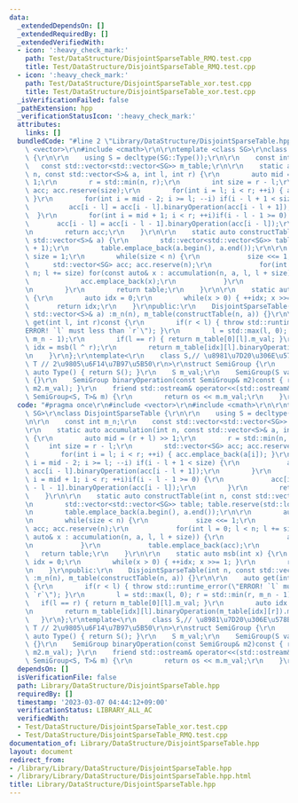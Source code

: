 ```yaml
---
data:
  _extendedDependsOn: []
  _extendedRequiredBy: []
  _extendedVerifiedWith:
  - icon: ':heavy_check_mark:'
    path: Test/DataStructure/DisjointSparseTable_RMQ.test.cpp
    title: Test/DataStructure/DisjointSparseTable_RMQ.test.cpp
  - icon: ':heavy_check_mark:'
    path: Test/DataStructure/DisjointSparseTable_xor.test.cpp
    title: Test/DataStructure/DisjointSparseTable_xor.test.cpp
  _isVerificationFailed: false
  _pathExtension: hpp
  _verificationStatusIcon: ':heavy_check_mark:'
  attributes:
    links: []
  bundledCode: "#line 2 \"Library/DataStructure/DisjointSparseTable.hpp\"\n#include\
    \ <vector>\r\n#include <cmath>\r\n\r\ntemplate <class SG>\r\nclass DisjointSparseTable\
    \ {\r\n\r\n    using S = decltype(SG::Type());\r\n\r\n    const int m_n;\r\n \
    \   const std::vector<std::vector<SG>> m_table;\r\n\r\n    static auto accumulation(int\
    \ n, const std::vector<S>& a, int l, int r) {\r\n        auto mid = (r + l) >>\
    \ 1;\r\n        r = std::min(n, r);\r\n        int size = r - l;\r\n        std::vector<SG>\
    \ acc; acc.reserve(size);\r\n        for(int i = l; i < r; ++i) { acc.emplace_back(a[i]);\
    \ }\r\n        for(int i = mid - 2; i >= l; --i) if(i - l + 1 < size) {\r\n  \
    \          acc[i - l] = acc[i - l].binaryOperation(acc[i - l + 1]);\r\n      \
    \  }\r\n        for(int i = mid + 1; i < r; ++i)if(i - l - 1 >= 0) {\r\n     \
    \       acc[i - l] = acc[i - l - 1].binaryOperation(acc[i - l]);\r\n        }\r\
    \n        return acc;\r\n    }\r\n\r\n    static auto constructTable(int n, const\
    \ std::vector<S>& a) {\r\n        std::vector<std::vector<SG>> table; table.reserve(std::log2(n)\
    \ + 1);\r\n        table.emplace_back(a.begin(), a.end());\r\n\r\n        auto\
    \ size = 1;\r\n        while(size < n) {\r\n            size <<= 1;\r\n      \
    \      std::vector<SG> acc; acc.reserve(n);\r\n            for(int l = 0; l <\
    \ n; l += size) for(const auto& x : accumulation(n, a, l, l + size)) {\r\n   \
    \             acc.emplace_back(x);\r\n            }\r\n            table.emplace_back(acc);\r\
    \n        }\r\n        return table;\r\n    }\r\n\r\n    static auto msb(int x)\
    \ {\r\n        auto idx = 0;\r\n        while(x > 0) { ++idx; x >>= 1; }\r\n \
    \       return idx;\r\n    }\r\npublic:\r\n    DisjointSparseTable(int n, const\
    \ std::vector<S>& a) :m_n(n), m_table(constructTable(n, a)) {}\r\n\r\n    auto\
    \ get(int l, int r)const {\r\n        if(r < l) { throw std::runtime_error(\"\
    ERROR! `l` must less than `r`\"); }\r\n        l = std::max(l, 0); r = std::min(r,\
    \ m_n - 1);\r\n        if(l == r) { return m_table[0][l].m_val; }\r\n        auto\
    \ idx = msb(l ^ r);\r\n        return m_table[idx][l].binaryOperation(m_table[idx][r]).m_val;\r\
    \n    }\r\n};\r\ntemplate<\r\n    class S,// \u8981\u7D20\u306E\u578B\r\n    class\
    \ T // 2\u9805\u6F14\u7B97\u5B50\r\n>\r\nstruct SemiGroup {\r\n    static inline\
    \ auto Type() { return S(); }\r\n    S m_val;\r\n    SemiGroup(S val) :m_val(val)\
    \ {}\r\n    SemiGroup binaryOperation(const SemiGroup& m2)const { return T()(m_val,\
    \ m2.m_val); }\r\n    friend std::ostream& operator<<(std::ostream& os, const\
    \ SemiGroup<S, T>& m) {\r\n        return os << m.m_val;\r\n    }\r\n};\n"
  code: "#pragma once\r\n#include <vector>\r\n#include <cmath>\r\n\r\ntemplate <class\
    \ SG>\r\nclass DisjointSparseTable {\r\n\r\n    using S = decltype(SG::Type());\r\
    \n\r\n    const int m_n;\r\n    const std::vector<std::vector<SG>> m_table;\r\n\
    \r\n    static auto accumulation(int n, const std::vector<S>& a, int l, int r)\
    \ {\r\n        auto mid = (r + l) >> 1;\r\n        r = std::min(n, r);\r\n   \
    \     int size = r - l;\r\n        std::vector<SG> acc; acc.reserve(size);\r\n\
    \        for(int i = l; i < r; ++i) { acc.emplace_back(a[i]); }\r\n        for(int\
    \ i = mid - 2; i >= l; --i) if(i - l + 1 < size) {\r\n            acc[i - l] =\
    \ acc[i - l].binaryOperation(acc[i - l + 1]);\r\n        }\r\n        for(int\
    \ i = mid + 1; i < r; ++i)if(i - l - 1 >= 0) {\r\n            acc[i - l] = acc[i\
    \ - l - 1].binaryOperation(acc[i - l]);\r\n        }\r\n        return acc;\r\n\
    \    }\r\n\r\n    static auto constructTable(int n, const std::vector<S>& a) {\r\
    \n        std::vector<std::vector<SG>> table; table.reserve(std::log2(n) + 1);\r\
    \n        table.emplace_back(a.begin(), a.end());\r\n\r\n        auto size = 1;\r\
    \n        while(size < n) {\r\n            size <<= 1;\r\n            std::vector<SG>\
    \ acc; acc.reserve(n);\r\n            for(int l = 0; l < n; l += size) for(const\
    \ auto& x : accumulation(n, a, l, l + size)) {\r\n                acc.emplace_back(x);\r\
    \n            }\r\n            table.emplace_back(acc);\r\n        }\r\n     \
    \   return table;\r\n    }\r\n\r\n    static auto msb(int x) {\r\n        auto\
    \ idx = 0;\r\n        while(x > 0) { ++idx; x >>= 1; }\r\n        return idx;\r\
    \n    }\r\npublic:\r\n    DisjointSparseTable(int n, const std::vector<S>& a)\
    \ :m_n(n), m_table(constructTable(n, a)) {}\r\n\r\n    auto get(int l, int r)const\
    \ {\r\n        if(r < l) { throw std::runtime_error(\"ERROR! `l` must less than\
    \ `r`\"); }\r\n        l = std::max(l, 0); r = std::min(r, m_n - 1);\r\n     \
    \   if(l == r) { return m_table[0][l].m_val; }\r\n        auto idx = msb(l ^ r);\r\
    \n        return m_table[idx][l].binaryOperation(m_table[idx][r]).m_val;\r\n \
    \   }\r\n};\r\ntemplate<\r\n    class S,// \u8981\u7D20\u306E\u578B\r\n    class\
    \ T // 2\u9805\u6F14\u7B97\u5B50\r\n>\r\nstruct SemiGroup {\r\n    static inline\
    \ auto Type() { return S(); }\r\n    S m_val;\r\n    SemiGroup(S val) :m_val(val)\
    \ {}\r\n    SemiGroup binaryOperation(const SemiGroup& m2)const { return T()(m_val,\
    \ m2.m_val); }\r\n    friend std::ostream& operator<<(std::ostream& os, const\
    \ SemiGroup<S, T>& m) {\r\n        return os << m.m_val;\r\n    }\r\n};"
  dependsOn: []
  isVerificationFile: false
  path: Library/DataStructure/DisjointSparseTable.hpp
  requiredBy: []
  timestamp: '2023-03-07 04:44:12+09:00'
  verificationStatus: LIBRARY_ALL_AC
  verifiedWith:
  - Test/DataStructure/DisjointSparseTable_xor.test.cpp
  - Test/DataStructure/DisjointSparseTable_RMQ.test.cpp
documentation_of: Library/DataStructure/DisjointSparseTable.hpp
layout: document
redirect_from:
- /library/Library/DataStructure/DisjointSparseTable.hpp
- /library/Library/DataStructure/DisjointSparseTable.hpp.html
title: Library/DataStructure/DisjointSparseTable.hpp
---
```

